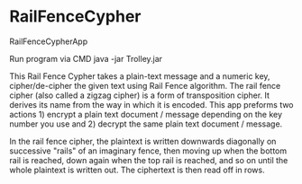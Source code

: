 # RailFenceCypher
RailFenceCypherApp

Run program via CMD java -jar Trolley.jar

This Rail Fence Cypher takes a plain-text message and a numeric key, cipher/de-cipher the given text using Rail Fence algorithm. The rail fence cipher (also called a zigzag cipher) is a form of transposition cipher. It derives its name from the way in which it is encoded. This app preforms two actions 1) encrypt a plain text document / message depending on the key number you use and 2) decrypt the same plain text document / message.

In the rail fence cipher, the plaintext is written downwards diagonally on successive "rails" of an imaginary fence, then moving up when the bottom rail is reached, down again when the top rail is reached, and so on until the whole plaintext is written out. The ciphertext is then read off in rows.
